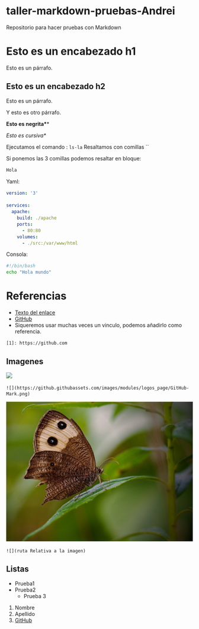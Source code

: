 # taller-markdown-pruebas-Andrei
Repositorio para hacer pruebas con Markdown

# Esto es un encabezado h1

Esto es un párrafo.

## Esto es un encabezado h2

Esto es un párrafo.

Y esto es otro párrafo.

**Esto es negrita\****

*Esto es cursiva\**

Ejecutamos el comando : `ls-la` Resaltamos con comillas \`\`

Si ponemos las 3 comillas podemos resaltar en bloque:
```javascript
Hola
```
Yaml:
```yaml
version: '3'

services: 
  apache:
    build: ./apache
    ports: 
      - 80:80
    volumes:
      - ./src:/var/www/html
```

Consola:
```bash
#!/bin/bash
echo "Hola mundo"
```

# Referencias

- [Texto del enlace](Enlace)
- [GitHub][1]
- Siqueremos usar muchas veces un vinculo, podemos añadirlo como referencia. 
```
[1]: https://github.com
```

## Imagenes

![](https://github.githubassets.com/images/modules/logos_page/GitHub-Mark.png)
```
![](https://github.githubassets.com/images/modules/logos_page/GitHub-Mark.png)
```

![](./imagenes/butterfly-8177808_1280.jpg)

```
![](ruta Relativa a la imagen)
```
## Listas

* Prueba1
* Prueba2
    * Prueba 3

1. Nombre
2. Apellido
3. [GitHub][1]







[1]: https://github.com
